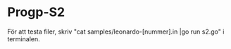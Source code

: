 # Progp-S2

För att testa filer, skriv "cat samples/leonardo-[nummer].in |go run s2.go" i terminalen.
